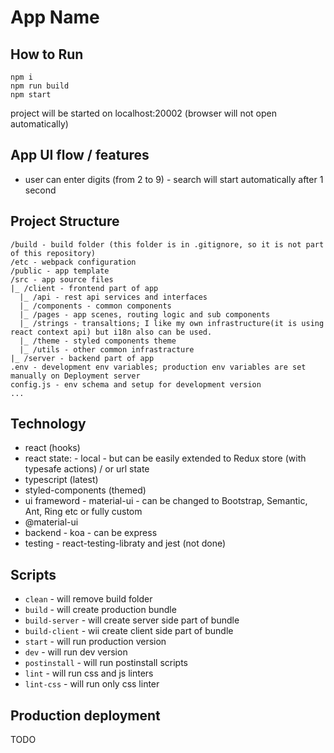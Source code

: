 # App Name

## How to Run

```
npm i
npm run build
npm start
```

project will be started on localhost:20002 (browser will not open automatically)


## App UI flow / features
- user can enter digits (from 2 to 9) - search will start automatically after 1 second

## Project Structure

```
/build - build folder (this folder is in .gitignore, so it is not part of this repository)
/etc - webpack configuration
/public - app template
/src - app source files
|_ /client - frontend part of app
  |_ /api - rest api services and interfaces
  |_ /components - common components
  |_ /pages - app scenes, routing logic and sub components
  |_ /strings - transaltions; I like my own infrastructure(it is using react context api) but i18n also can be used. 
  |_ /theme - styled components theme
  |_ /utils - other common infrastracture
|_ /server - backend part of app
.env - development env variables; production env variables are set manually on Deployment server
config.js - env schema and setup for development version
...
```

## Technology

- react (hooks)
- react state: - local - but can be easily extended to Redux store (with typesafe actions) / or url state 
- typescript (latest)
- styled-components (themed)
- ui frameword - material-ui - can be changed to Bootstrap, Semantic, Ant, Ring etc or fully custom
- @material-ui
- backend - koa - can be express
- testing - react-testing-libraty and jest (not done)

## Scripts

- `clean` - will remove build folder
- `build` - will create production bundle
- `build-server` - will create server side part of bundle
- `build-client` - wii create client side part of bundle
- `start` - will run production version
- `dev` - will run dev version
- `postinstall` - will run postinstall scripts
- `lint` - will run css and js linters
- `lint-css` - will run only css linter

## Production deployment

TODO
